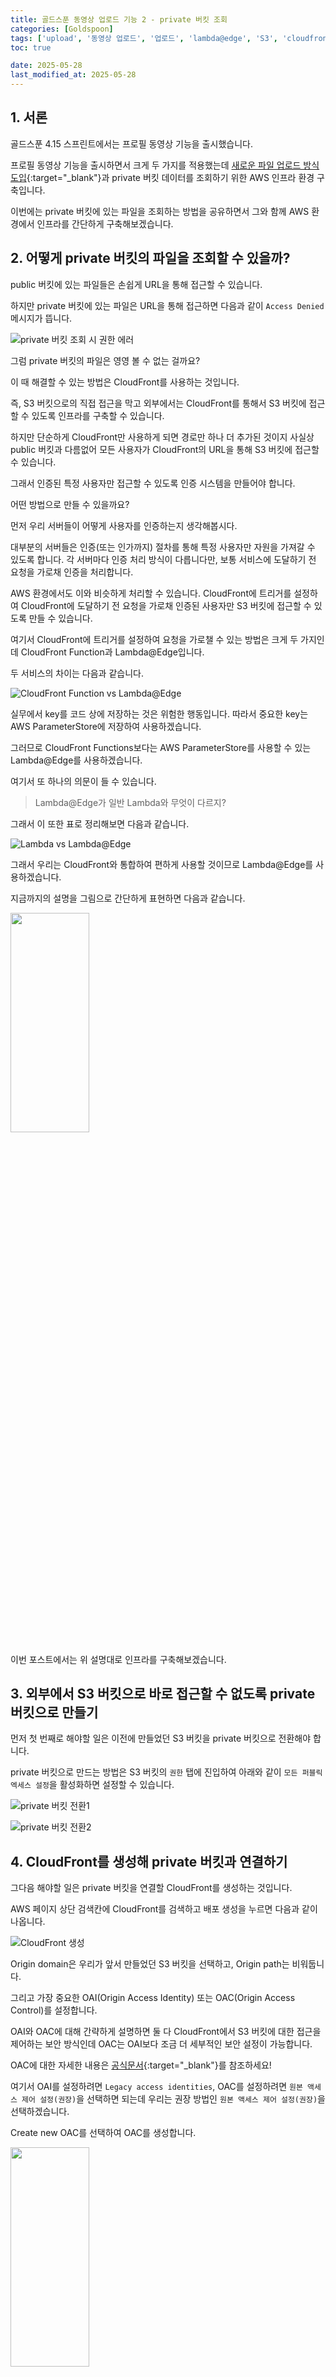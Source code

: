 ```yaml
---
title: 골드스푼 동영상 업로드 기능 2 - private 버킷 조회
categories: [Goldspoon]
tags: ['upload', '동영상 업로드', '업로드', 'lambda@edge', 'S3', 'cloudfront', 'private']
toc: true

date: 2025-05-28
last_modified_at: 2025-05-28
---
```


## 1. 서론

골드스푼 4.15 스프린트에서는 프로필 동영상 기능을 출시했습니다.

프로필 동영상 기능을 출시하면서 크게 두 가지를 적용했는데 [새로운 파일 업로드 방식 도입](../presigned_url){:target="_blank"}과 private 버킷 데이터를 조회하기 위한 AWS 인프라 환경 구축입니다.

이번에는 private 버킷에 있는 파일을 조회하는 방법을 공유하면서 그와 함께 AWS 환경에서 인프라를 간단하게 구축해보겠습니다.

## 2. 어떻게 private 버킷의 파일을 조회할 수 있을까?

public 버킷에 있는 파일들은 손쉽게 URL을 통해 접근할 수 있습니다.

하지만 private 버킷에 있는 파일은 URL을 통해 접근하면 다음과 같이 `Access Denied` 메시지가 뜹니다.

![private 버킷 조회 시 권한 에러](https://d36u0n6bmvvikl.cloudfront.net/blog/private_bucket/private_bucket1.png)

그럼 private 버킷의 파일은 영영 볼 수 없는 걸까요?

이 때 해결할 수 있는 방법은 CloudFront를 사용하는 것입니다.

즉, S3 버킷으로의 직접 접근을 막고 외부에서는 CloudFront를 통해서 S3 버킷에 접근할 수 있도록 인프라를 구축할 수 있습니다.

하지만 단순하게 CloudFront만 사용하게 되면 경로만 하나 더 추가된 것이지 사실상 public 버킷과 다름없어 모든 사용자가 CloudFront의 URL을 통해 S3 버킷에 접근할 수 있습니다.

그래서 인증된 특정 사용자만 접근할 수 있도록 인증 시스템을 만들어야 합니다.

어떤 방법으로 만들 수 있을까요?

먼저 우리 서버들이 어떻게 사용자를 인증하는지 생각해봅시다.

대부분의 서버들은 인증(또는 인가까지) 절차를 통해 특정 사용자만 자원을 가져갈 수 있도록 합니다. 각 서버마다 인증 처리 방식이 다릅니다만, 보통 서비스에 도달하기 전 요청을 가로채 인증을 처리합니다.

AWS 환경에서도 이와 비슷하게 처리할 수 있습니다. CloudFront에 트리거를 설정하여 CloudFront에 도달하기 전 요청을 가로채 인증된 사용자만 S3 버킷에 접근할 수 있도록 만들 수 있습니다.

여기서 CloudFront에 트리거를 설정하여 요청을 가로챌 수 있는 방법은 크게 두 가지인데 CloudFront Function과 Lambda@Edge입니다.

두 서비스의 차이는 다음과 같습니다.

![CloudFront Function vs Lambda@Edge](https://d36u0n6bmvvikl.cloudfront.net/blog/private_bucket/private_bucket17.png)

실무에서 key를 코드 상에 저장하는 것은 위험한 행동입니다. 따라서 중요한 key는 AWS ParameterStore에 저장하여 사용하겠습니다.

그러므로 CloudFront Functions보다는 AWS ParameterStore를 사용할 수 있는 Lambda@Edge를 사용하겠습니다.

여기서 또 하나의 의문이 들 수 있습니다.

> Lambda@Edge가 일반 Lambda와 무엇이 다르지?

그래서 이 또한 표로 정리해보면 다음과 같습니다.

![Lambda vs Lambda@Edge](https://d36u0n6bmvvikl.cloudfront.net/blog/private_bucket/private_bucket18.png)

그래서 우리는 CloudFront와 통합하여 편하게 사용할 것이므로 Lambda@Edge를 사용하겠습니다.

지금까지의 설명을 그림으로 간단하게 표현하면 다음과 같습니다.

<div class="div-post-img">
  <img src="https://d36u0n6bmvvikl.cloudfront.net/blog/private_bucket/private_bucket2.png" width="50%" height="30%" />
</div>

이번 포스트에서는 위 설명대로 인프라를 구축해보겠습니다.

## 3. 외부에서 S3 버킷으로 바로 접근할 수 없도록 private 버킷으로 만들기

먼저 첫 번째로 해야할 일은 이전에 만들었던 S3 버킷을 private 버킷으로 전환해야 합니다.

private 버킷으로 만드는 방법은 S3 버킷의 `권한` 탭에 진입하여 아래와 같이 `모든 퍼블릭 엑세스 설정`을 활성화하면 설정할 수 있습니다.

![private 버킷 전환1](https://d36u0n6bmvvikl.cloudfront.net/blog/private_bucket/private_bucket3.png)

![private 버킷 전환2](https://d36u0n6bmvvikl.cloudfront.net/blog/private_bucket/private_bucket4.png)

## 4. CloudFront를 생성해 private 버킷과 연결하기

그다음 해야할 일은 private 버킷을 연결할 CloudFront를 생성하는 것입니다.

AWS 페이지 상단 검색칸에 CloudFront를 검색하고 배포 생성을 누르면 다음과 같이 나옵니다.

![CloudFront 생성](https://d36u0n6bmvvikl.cloudfront.net/blog/private_bucket/private_bucket5.png)

Origin domain은 우리가 앞서 만들었던 S3 버킷을 선택하고, Origin path는 비워둡니다.

그리고 가장 중요한 OAI(Origin Access Identity) 또는 OAC(Origin Access Control)를 설정합니다.

OAI와 OAC에 대해 간략하게 설명하면 둘 다 CloudFront에서 S3 버킷에 대한 접근을 제어하는 보안 방식인데 OAC는 OAI보다 조금 더 세부적인 보안 설정이 가능합니다.

OAC에 대한 자세한 내용은 [공식문서](https://aws.amazon.com/ko/blogs/korea/amazon-cloudfront-introduces-origin-access-control-oac/){:target="_blank"}를 참조하세요!

여기서 OAI를 설정하려면 `Legacy access identities`, OAC를 설정하려면 `원본 액세스 제어 설정(권장)`을 선택하면 되는데 우리는 권장 방법인 `원본 액세스 제어 설정(권장)`을 선택하겠습니다.

Create new OAC를 선택하여 OAC를 생성합니다.

<div class="div-post-img">
  <img src="https://d36u0n6bmvvikl.cloudfront.net/blog/private_bucket/private_bucket9.png" width="50%" height="30%" />
</div>

그리고 Origin access control에 방금 전 만들었던 OAC를 선택합니다.

다음은 CloudFront의 캐시 동작을 설정하는 화면입니다.

저는 뷰어 프로토콜 정책만 `Redirect HTTP to HTTPS`로 바꾸고 나머지는 그대로 두겠습니다.

![기본 캐시 동작 설정](https://d36u0n6bmvvikl.cloudfront.net/blog/private_bucket/private_bucket6.png)

아래로 내려가면 함수 연결을 할 수 있는 섹션이 있습니다. 추후 Lambda@Edge를 생성 후 연결하여 특정 사용자만 조회할 수 있도록 설정할 예정입니다.

WAF는 CloudFront의 접근을 제어하고 싶을 때 사용합니다. 실 서비스에서는 보안을 위해 연결하기도 하는데 지금은 테스트용 인프라이므로 비활성화로 두겠습니다.

![함수 연결과 WAF 설정](https://d36u0n6bmvvikl.cloudfront.net/blog/private_bucket/private_bucket7.png)

다음은 대체 도메인을 세팅할 수 있는데 CloudFront 생성 시 기본으로 생성되는 도메인은 기억하기 어려우므로 도메인을 생성하여 대체 도메인으로 설정하면 설정한 도메인으로 CloudFront에 접근할 수 있습니다. 지금은 테스트이므로 따로 설정하지는 않겠습니다.

그리고 나머지는 그대로 두고 `배포 생성`을 선택합니다.

![대체 도메인 설정](https://d36u0n6bmvvikl.cloudfront.net/blog/private_bucket/private_bucket8.png)

그러면 S3를 바라보고 있는 CloudFront가 생성됩니다.

하지만 여기서 끝난 것이 아닙니다. 가는 것이 있으면 오는 것도 있는 법! S3에도 생성한 CloudFront에서의 접근을 허용하도록 설정해야 합니다.

앞서 생성했던 S3로 이동하여 권한 탭의 버킷 정책 섹션에서 편집을 선택합니다.

![S3 버킷 정책 설정](https://d36u0n6bmvvikl.cloudfront.net/blog/private_bucket/private_bucket10.png)

여기에서 우리가 만든 S3 버킷의 모든 정책을 관리할 수 있는데 앞서 생성한 CloudFront에서의 접근을 허용하도록 설정해보겠습니다.

```json
  {
    "Version": "2012-10-17",
    "Statement": [
        {
            "Sid": "AllowCloudFrontServicePrincipalReadOnly",
            "Effect": "Allow",
            "Principal": {
                "Service": "cloudfront.amazonaws.com"
            },
            "Action": "s3:GetObject",
            "Resource": "{S3_ARN}/*",
            "Condition": {
                "StringEquals": {
                    "AWS:SourceArn": "{CloudFront_ARN}"
                }
            }
        }
    ]
  }
```

`resource`는 S3 내부에서 허용할 자원을 말하는데 우리는 해당 버킷 내 모든 자원을 CloudFront를 통해 접근할 것이므로 S3 ARN 뒤에 모든 자원을 뜻하는 `/*`을 붙입니다.

S3 ARN은 해당 페이지 내에 존재합니다.

![S3 ARN 위치](https://d36u0n6bmvvikl.cloudfront.net/blog/private_bucket/private_bucket11.png)

그리고 CloudFront ARN은 앞서 생성한 CloudFront 페이지 내에 존재합니다.

![CloudFront ARN 위치](https://d36u0n6bmvvikl.cloudfront.net/blog/private_bucket/private_bucket12.png)

두 ARN을 세팅했으면 `변경 사항 저장`을 선택합니다.

그러면 CloudFront를 통해 앞서 생성한 private 버킷에 접근할 수 있게 됩니다.

위 사진의 가장 처음에 있는 `배포 도메인 이름`으로 S3 버킷에 업로드한 테스트 파일을 조회해봅시다.

> 📌 S3 버킷 내 경로와 동일하게 호출해야 합니다.

잘 나오죠? 😀

## 5. JWT를 복호화할 public key를 parameterStore에 저장하기

위의 설정까지만 하면 모든 사용자가 조회할 수 있어 사실상 public 버킷과 다름없습니다.

지금부터는 특정 사용자만 접근할 수 있도록 인증 시스템을 만들어보겠습니다.

인증 수단은 현재 널리 사용하고 있는 JWT를 사용하겠습니다.

JWT를 통해 인증 시스템을 만들기 위해서는 먼저 public key와 private key를 생성해야 합니다.

각 key는 OpenSSL을 통해 쉽게 생성할 수 있습니다.

> Mac 환경에서는 homebrew, Windows 환경에서는 아래 사이트에서 설치 가능합니다.
> 
> Mac: `brew install openssl`
>
> Windows: [OpenSSL 설치 사이트](https://slproweb.com/products/Win32OpenSSL.html){:target="_blank"}

```bash
  # 1) 2048비트 RSA 비공개키 생성
  openssl genpkey -algorithm RSA -out private.pem -pkeyopt rsa_keygen_bits:2048

  # 2) 비공개키에서 공개키 추출
  openssl rsa -pubout -in private.pem -out public.pem
```

해당 key를 이용해 JWT를 생성하는 방법은 [JWT 생성 사이트](https://jwt.io/){:target="_blank"}에 진입하여 알고리즘과 `PAYLOAD`를 수정한 후 `VERIFY SIGNATURE`에 방금 생성한 private key와 public key를 복사하여 붙여넣습니다.

![JWT 생성](https://d36u0n6bmvvikl.cloudfront.net/blog/private_bucket/private_bucket14.png)

생성된 JWT를 메모장과 같은 곳에 따로 저장해놓습니다. 해당 JWT는 테스트로 사용할 것입니다.

이제 이 JWT를 복호화할 public key를 저장해봅시다.

이때 key가 코드 내에 존재하는 것은 보안에 좋지 않으므로 AWS 환경 내 key-value 형태로 저장되는 parameterStore에 저장합니다.

parameterStore에 저장하기 전 가장 중요한 부분이 하나 있는데 바로 `us-east-1` 리전에 생성해야 한다는 것입니다.

그 이유는 우리가 곧 생성할 Lambda@Edge는 `us-east-1`에서만 생성 가능하기 때문입니다.

그래서 parameterStore에 진입하여 리전을 `us-east-1`으로 변경한 후 `파라미터 생성`을 선택합니다.

![parameterStore 생성1](https://d36u0n6bmvvikl.cloudfront.net/blog/private_bucket/private_bucket13.png)

그러면 파라미터를 생성할 수 있는 페이지가 나옵니다.

여기서 외부에서 접근할 수 있는 이름을 임의로 넣고 우리가 저장할 내용이 보안 상 중요한 key이므로 보안 문자열로 선택합니다.

![parameterStore 생성2](https://d36u0n6bmvvikl.cloudfront.net/blog/private_bucket/private_bucket15.png)

그리고 이전에 생성했던 public key를 해당 위치에 붙여넣습니다. 그 후, `변경 내용 저장`을 선택하여 최종 저장합니다.

![parameterStore 생성3](https://d36u0n6bmvvikl.cloudfront.net/blog/private_bucket/private_bucket16.png)

이렇게 되면 AWS 환경 내 `us-east-1` 리전에서 public key를 접근할 수 있게 됩니다.

## 6. Lambda@Edge 실행 권한을 가진 IAM 역할 생성하기

이번에는 Lambda@Edge 실행을 위한 IAM 역할을 생성해보겠습니다.

먼저 IAM 서비스에 진입 후, 액세스 관리 내부의 역할 탭에 들어가서 `역할 생성`을 선택합니다.

![IAM 생성1](https://d36u0n6bmvvikl.cloudfront.net/blog/private_bucket/private_bucket33.png)

생성 페이지의 가장 먼저 나오는 페이지에서는 유형과 사용 사례를 선택할 수 있습니다.

우리는 Lambda 실행에 필요한 역할을 생성할 것이므로 신뢰할 수 있는 엔터티 유형은 `AWS 서비스`, 사용 사례는 `Lambda`를 선택합니다.

![IAM 생성2](https://d36u0n6bmvvikl.cloudfront.net/blog/private_bucket/private_bucket34.png)

다음 페이지는 신뢰 정책을 선택할 수 있는 페이지입니다.

아래 3개의 권한을 추가해주세요.

> * S3 읽기 권한 (`AmazonS3ReadOnlyAccess`)
>
> * ParameterStore 읽기 권한 (`AmazonSSMReadOnlyAccess`)
>
> * AWS Lambda 실행 권한 + CloudWatch 로그 권한 (`AWSLambdaBasicExecutionRole`)

이후에 나오는 페이지는 최종으로 검토하는 페이지인데 앞서 선택한 내용과 동일한지 확인하고 저장합니다.

그리고 방금 생성한 역할에 다시 들어가서 신뢰 관계에 `edgelambda.amazonaws.com`를 추가해주세요.

```json
  {
    "Version": "2012-10-17",
    "Statement": [
      {
        "Effect": "Allow",
        "Principal": {
          "Service": [
              "lambda.amazonaws.com",
              "edgelambda.amazonaws.com"
          ]
        },
        "Action": "sts:AssumeRole",
      }
    ]
  }
```

그럼 Lambda@Edge를 생성 및 실행하기 위한 모든 준비가 완료되었습니다.

## 7. Lambda@Edge 생성하기

자, 이제 Lambda@Edge를 생성해보겠습니다.

리전을 `us-east-1`으로 변경한 후 Lambda 서비스의 홈에 진입하여 `함수 생성`을 선택합니다.

![Lambda 생성1](https://d36u0n6bmvvikl.cloudfront.net/blog/private_bucket/private_bucket19.png)

`함수 생성`을 선택하면 다음과 같이 함수를 생성할 수 있는 페이지가 나오게 됩니다.

![Lambda 생성2](https://d36u0n6bmvvikl.cloudfront.net/blog/private_bucket/private_bucket20.png)

Lambda@Edge는 일반 Lambda와 다르게 Node.js와 Python 언어만 사용할 수 있습니다.

저는 Node.js를 사용하겠습니다.

그리고 추가로 `기본 실행 역할 변경`을 통해 방금 생성한 역할을 선택합니다.

![Lambda 생성3](https://d36u0n6bmvvikl.cloudfront.net/blog/private_bucket/private_bucket21.png)

그리고 최종으로 `함수 생성`을 선택해 Lambda 함수를 생성합니다.

## 8. 로컬에서 코드를 작성하여 Lambda 서비스에 코드 업로드하기

원래 Lambda 함수는 인프라 서버 구축없이 코드만 작성하여 마치 서버가 있는 것처럼 바로 사용 가능합니다.

하지만, 우리가 사용할 라이브러리의 용량이 커 100MB 제한이 있는 Lambda에서 바로 작성하는 것은 불가능합니다.

그 대안으로 라이브러리를 Layer로 두는 방법으로 시도해보았지만 Lambda@Edge에서는 불가능하더라구요.

그래서 또 다른 대안을 찾다가 [다음](https://stackoverflow.com/questions/77986827/cloudfront-lambdaedge-in-nodejs-layer-is-not-supported-for-cloudfront-how-to){:target="_blank"} 링크에서
로컬에서 코드와 라이브러리 묶음을 zip파일로 만들어 S3로 업로드하고 Lambda에서 해당 S3의 zip파일을 업로드하여 사용하는 방법을 찾게 되었습니다.

해당 방법을 통해 Lambda에 코드를 업로드해보겠습니다.

먼저 로컬에서 디렉토리를 하나 생성해서 해당 디렉토리에 진입합니다.

```bash
  # 디렉토리 생성
  mkdir lambda-edge-auth

  # 생성한 디렉토리 진입
  cd lambda-edge-auth
```

디렉토리에 진입하여 우리는 Node.js를 사용할 것이므로 자바스크립트 라이브러리를 설치합니다.

설치할 라이브러리는 AWS ParameterStore를 사용하기 위한 `@aws-sdk/client-ssm`과 JWT 인증을 위한 `jsonwebtoken`입니다.

```bash
  # SSM 패키지 설치 (AWS ParameterStore 사용)
  npm install "@aws-sdk/client-ssm"

  # JWT 인증 패키지 설치
  npm install "jsonwebtoken"
```

그러면 해당 위치에 `node_modules` 디렉토리와 `package-lock.json`, `package.json` 파일이 생성된 것을 볼 수 있습니다.

<div class="div-post-img">
  <img src="https://d36u0n6bmvvikl.cloudfront.net/blog/private_bucket/private_bucket22.png" width="50%" height="30%" />
</div>

추가로 Lambda가 실행될 index.js를 생성합니다. 이때 아무 텍스트 편집기 중 하나를 사용하면 됩니다. (ex. vi, vim, 메모장 등)

```javascript
// index.js
  const jwt = require("jsonwebtoken");
  const { SSMClient, GetParameterCommand } = require("@aws-sdk/client-ssm");

  const ssmClient = new SSMClient({
    region: "us-east-1", // Lambda@Edge는 us-east-1에서 실행
  });

  const PARAMETER_NAME = '/jwt-public-key'; // ParameterStore의 키 이름

  // SSM Parameter Store에서 공개키 가져오기
  const getPublicKey = async () => {
    const command = new GetParameterCommand({
      Name: PARAMETER_NAME, // SSM에 저장된 키 경로
      WithDecryption: true  // ParameterStore가 암호화되어 있는 경우
    });

    try {
      const response = await ssmClient.send(command);
      return response.Parameter.Value;
    } catch (error) {
      console.error("🔴 SSM에서 공개키 가져오기 실패:", error);
      throw new Error("public key 조회 실패");
    }
  };

  exports.handler = async (event, context, callback) => { // Lambda가 실행되는 부분
    const request = event.Records[0].cf.request;
    const headers = request.headers;

    let token = null;

    // Authorization 헤더에서 JWT 추출
    if (headers.authorization) {
      const authHeader = headers.authorization[0].value;
      if (authHeader.startsWith("Bearer ")) {
        token = authHeader.split(" ")[1];
      }
    }

    if (!token) {
      return callback(null, { status: '401', body: 'Not Found Token.' });
    }

    try {
      // 공개 키 가져오기
      const publicKey = await getPublicKey();

      // JWT 검증
      const decoded = jwt.verify(token, publicKey, { algorithms: ["RS256"] });
    } catch (err) {
      console.error("JWT Verification Error:", err.message);
      return callback(null, { status: '401', body: 'Invalid or Expired Token.' });
    }

    return callback(null, request); // 요청을 계속 진행
  };
```

<div class="div-post-img">
  <img src="https://d36u0n6bmvvikl.cloudfront.net/blog/private_bucket/private_bucket23.png" width="50%" height="30%" />
</div>

그리고 지금까지 생성한 파일 및 폴더를 zip 파일로 압축합니다.

```bash
  zip -r lambda-package.zip .
```

<div class="div-post-img">
  <img src="https://d36u0n6bmvvikl.cloudfront.net/blog/private_bucket/private_bucket24.png" width="50%" height="30%" />
</div>

이제 이 zip 파일을 S3에 업로드하겠습니다.

우리는 Lambda@Edge를 생성할 것이므로 `us-east-1` 리전에 S3 버킷을 하나 생성하고 방금 생성한 zip 파일을 업로드합니다.

![Lambda 코드 S3 업로드](https://d36u0n6bmvvikl.cloudfront.net/blog/private_bucket/private_bucket25.png)

그리고 해당 zip 파일을 선택하여 상세 페이지에 들어간 후 S3 객체 URL을 복사합니다.

![S3 경로 복사](https://d36u0n6bmvvikl.cloudfront.net/blog/private_bucket/private_bucket26.png)

이제 Lambda로 다시 돌아가 코드를 업로드해보겠습니다.

앞서 만들었던 Lambda의 우측 상단의 `Amazon S3 위치`를 선택하여 복사한 URL을 붙여넣습니다.

![코드 업로드](https://d36u0n6bmvvikl.cloudfront.net/blog/private_bucket/private_bucket27.png)

업로드에 성공하면 다음과 같이 우리가 로컬에서 생성했던 파일들이 보입니다.

그러면 보이는 모든 파일을 전체 선택 후 저장(⌘ + s / ctrl + s)하고 아래 Deploy를 선택합니다.

![코드 배포](https://d36u0n6bmvvikl.cloudfront.net/blog/private_bucket/private_bucket28.png)

정상적으로 배포되었다면 우리가 생성한 Lambda의 홈으로 이동하게 됩니다.

## 9. 생성한 Lambda@Edge를 CloudFront에 트리거 설정하기

이제 생성한 Lambda를 CloudFront에 트리거 설정해보겠습니다.

Lambda의 홈 아래 버전 탭에서 `Publish new version`을 선택하여 새로운 버전을 생성합니다.

![버전 생성](https://d36u0n6bmvvikl.cloudfront.net/blog/private_bucket/private_bucket29.png)

버전을 생성하면 아래와 같은 화면이 나오는데요.

여기서 `트리거 추가`를 선택하여 앞서 생성한 CloudFront와 연결합니다.

![트리거 설정1](https://d36u0n6bmvvikl.cloudfront.net/blog/private_bucket/private_bucket30.png)

트리거 설정은 아래와 같이 작성합니다.

우리가 트리거를 새로 생성하기에 `새로운 CloudFront 트리거 구성`을 선택합니다.

배포는 앞서 생성한 CloudFront를 선택하고 캐시 동작은 `*`로 지정합니다.

그리고 CloudFront 이벤트라는 것이 있는데 크게 4가지가 있습니다. 

4가지의 이벤트는 각기 다른 CloudFront의 트리거 설정 위치로 아래 그림을 보면 쉽게 이해할 수 있습니다.

<div class="div-post-img">
  <img src="https://docs.aws.amazon.com/images/AmazonCloudFront/latest/DeveloperGuide/images/cloudfront-events-that-trigger-lambda-functions.png" width="50%" height="30%" />
  <p>AWS CloudFront Events</p>
</div>

이 4가지 중 우리는 CloudFront에 도달하기 전에 Lambda 함수를 통해 JWT 인증을 할 것이므로 `Viewer request`로 설정합니다.

마지막으로 가장 중요한 `Lambda@Edge로 배포 확인`을 선택합니다.

![트리거 설정2](https://d36u0n6bmvvikl.cloudfront.net/blog/private_bucket/private_bucket31.png)

트리거 생성을 완료하면 아래와 같이 Lambda가 CloudFront에 트리거로 설정된 것을 볼 수 있습니다.

![트리거 설정3](https://d36u0n6bmvvikl.cloudfront.net/blog/private_bucket/private_bucket32.png)

트리거 설정은 완료되는데 수 초에서 수 분 정도 소요됩니다.

완료 확인은 CloudFront의 마지막 수정이 날짜가 나오면 됩니다.

![트리거 설정4](https://d36u0n6bmvvikl.cloudfront.net/blog/private_bucket/private_bucket35.png)

## 10. API 테스트 도구로 이미지 조회 테스트해보기

이제 API 테스트 도구로 이미지를 조회해보겠습니다.

이때 아무 API 테스트 도구를 사용해도 좋습니다. 저는 postman을 사용하겠습니다.

앞서 4번 항목에서 CloudFront의 배포 도메인을 통해 이미지를 조회해봅시다.

그러면 이미지가 잘 나오던 이전과는 달리 `Not Found Token` 이라는 문구를 볼 수 있을 것입니다.

(만약, 나오지 않는다면 설정이 잘못된 것이니 다시 설정해야 합니다.)

<div class="div-post-img">
  <img src="https://d36u0n6bmvvikl.cloudfront.net/blog/private_bucket/private_bucket36.png" width="50%" height="30%" />
</div>

이제 이런 문구가 나오는 이유는 CloudFront에 도달하기 전 Lambda가 요청을 가로채 토큰 검증을 했기 때문입니다.

그럼 이제 앞서 5번에서 테스트를 위해 저장했던 jwt를 통해 테스트해보겠습니다.

<div class="div-post-img">
  <img src="https://d36u0n6bmvvikl.cloudfront.net/blog/private_bucket/private_bucket37.png" width="90%" height="50%" />
</div>

그림과 같이 jwt를 넣었을 때는 이미지가 잘 나오는 것을 볼 수 있습니다.

이번에는 테스트를 위해 jwt의 마지막 한자리를 빼고 요청을 보내겠습니다.

<div class="div-post-img">
  <img src="https://d36u0n6bmvvikl.cloudfront.net/blog/private_bucket/private_bucket38.png" width="90%" height="50%" />
</div>

이번에는 토큰이 유효하지 않기 때문에 `Invalid or Expired Token`이 나오는 것을 확인할 수 있습니다.

## 11. 정리

여기까지 private 버킷에 있는 이미지를 특정 사용자만 조회할 수 있도록 처리하는 방법과 그와 함께 인프라를 직접 구현해보았습니다.

해당 방법은 프로필과 같은 개인정보를 보호하기 위해 필요한 좋은 기술이라고 생각합니다.

지금까지의 내용을 천천히 적용해보시고 각자 실무에 적용한다면 많은 도움이 되실거라 믿습니다.